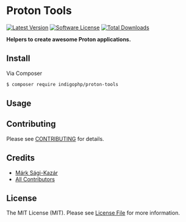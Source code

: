 # Proton Tools

[![Latest Version](https://img.shields.io/github/release/indigophp/proton-tools.svg?style=flat-square)](https://github.com/indigophp/proton-tools/releases)
[![Software License](https://img.shields.io/badge/license-MIT-brightgreen.svg?style=flat-square)](LICENSE)
[![Total Downloads](https://img.shields.io/packagist/dt/indigophp/proton-tools.svg?style=flat-square)](https://packagist.org/packages/indigophp/proton-tools)


**Helpers to create awesome Proton applications.**


## Install

Via Composer

``` bash
$ composer require indigophp/proton-tools
```


## Usage


## Contributing

Please see [CONTRIBUTING](CONTRIBUTING.md) for details.


## Credits

- [Márk Sági-Kazár](https://github.com/sagikazarmark)
- [All Contributors](https://github.com/indigophp/proton-tools/contributors)


## License

The MIT License (MIT). Please see [License File](LICENSE) for more information.
